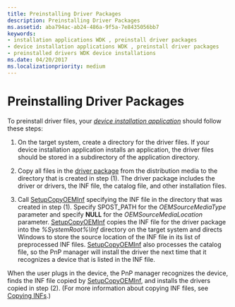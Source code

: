 ```yaml
---
title: Preinstalling Driver Packages
description: Preinstalling Driver Packages
ms.assetid: aba794ac-ab24-486a-9f5a-7e8435056bb7
keywords:
- installation applications WDK , preinstall driver packages
- device installation applications WDK , preinstall driver packages
- preinstalled drivers WDK device installations
ms.date: 04/20/2017
ms.localizationpriority: medium
---
```


# Preinstalling Driver Packages





To preinstall driver files, your [*device installation application*](https://msdn.microsoft.com/library/windows/hardware/ff556277#wdkgloss-device-installation-application) should follow these steps:

1.  On the target system, create a directory for the driver files. If your device installation application installs an application, the driver files should be stored in a subdirectory of the application directory.

2.  Copy all files in the [driver package](driver-packages.md) from the distribution media to the directory that is created in step (1). The driver package includes the driver or drivers, the INF file, the catalog file, and other installation files.

3.  Call [SetupCopyOEMInf](http://go.microsoft.com/fwlink/p/?linkid=98735) specifying the INF file in the directory that was created in step (1). Specify SPOST_PATH for the *OEMSourceMediaType* parameter and specify **NULL** for the *OEMSourceMediaLocation* parameter. [SetupCopyOEMInf](http://go.microsoft.com/fwlink/p/?linkid=194252) copies the INF file for the driver package into the *%SystemRoot%\\Inf* directory on the target system and directs Windows to store the source location of the INF file in its list of preprocessed INF files. [SetupCopyOEMInf](http://go.microsoft.com/fwlink/p/?linkid=194252) also processes the catalog file, so the PnP manager will install the driver the next time that it recognizes a device that is listed in the INF file.

When the user plugs in the device, the PnP manager recognizes the device, finds the INF file copied by [SetupCopyOEMInf](http://go.microsoft.com/fwlink/p/?linkid=194252), and installs the drivers copied in step (2). (For more information about copying INF files, see [Copying INFs](copying-inf-files.md).)

 

 






